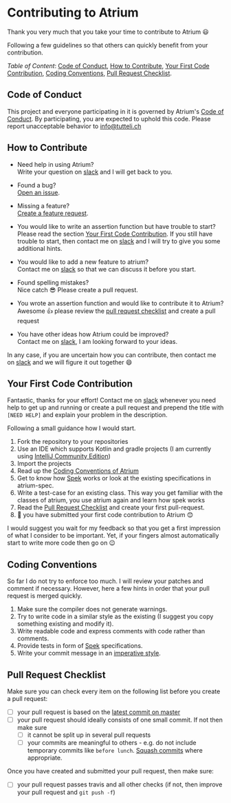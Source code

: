 # Contributing to Atrium

Thank you very much that you take your time to contribute to Atrium :smiley:

Following a few guidelines so that others can quickly benefit from your contribution.

*Table of Content*: [Code of Conduct](#code-of-conduct), [How to Contribute](#how-to-contribute), 
[Your First Code Contribution](#your-first-code-contribution), [Coding Conventions](#coding-conventions),
[Pull Request Checklist](#pull-request-checklist).



## Code of Conduct
This project and everyone participating in it is governed by Atrium's 
[Code of Conduct](https://github.com/robstoll/atrium/blob/master/.github/CODE_OF_CONDUCT.md). 
By participating, you are expected to uphold this code. Please report unacceptable behavior to info@tutteli.ch

## How to Contribute
- Need help in using Atrium?  
  Write your question on 
  [slack](https://join.slack.com/atrium-kotlin/shared_invite/MTk4NTkyODg2OTI5LTE0OTc2NDAzOTQtYWYzMTlmNjAxOQ) 
  and I will get back to you.
  
- Found a bug?  
  [Open an issue](https://github.com/robstoll/atrium/issues/new).
  
- Missing a feature?  
  [Create a feature request](https://github.com/robstoll/atrium/issues/new?title=[Feature]).
  
- You would like to write an assertion function but have trouble to start?  
  Please read the section [Your First Code Contribution](#your-first-code-contribution). 
  If you still have trouble to start, then contact me on 
  [slack](https://join.slack.com/atrium-kotlin/shared_invite/MTk4NTkyODg2OTI5LTE0OTc2NDAzOTQtYWYzMTlmNjAxOQ)
  and I will try to give you some additional hints.
  
- You would like to add a new feature to atrium?  
  Contact me on [slack](https://join.slack.com/atrium-kotlin/shared_invite/MTk4NTkyODg2OTI5LTE0OTc2NDAzOTQtYWYzMTlmNjAxOQ)
  so that we can discuss it before you start.
  
- Found spelling mistakes?  
  Nice catch :sunglasses: Please create a pull request.
    
- You wrote an assertion function and would like to contribute it to Atrium?  
  Awesome :+1: please review the [pull request checklist](#pull-request-checklist) and create a pull request
  
- You have other ideas how Atrium could be improved?  
  Contact me on 
  [slack](https://join.slack.com/atrium-kotlin/shared_invite/MTk4NTkyODg2OTI5LTE0OTc2NDAzOTQtYWYzMTlmNjAxOQ),
  I am looking forward to your ideas.

In any case, if you are uncertain how you can contribute, then contact me on 
[slack](https://join.slack.com/atrium-kotlin/shared_invite/MTk4NTkyODg2OTI5LTE0OTc2NDAzOTQtYWYzMTlmNjAxOQ)
and we will figure it out together :smile:

## Your First Code Contribution
Fantastic, thanks for your effort! Contact me on 
[slack](https://join.slack.com/atrium-kotlin/shared_invite/MTk4NTkyODg2OTI5LTE0OTc2NDAzOTQtYWYzMTlmNjAxOQ)
whenever you need help to get up and running or create a pull request and 
prepend the title with `[NEED HELP]` and explain your problem in the description.
 
Following a small guidance how I would start.
 
1. Fork the repository to your repositories 
2. Use an IDE which supports Kotlin and gradle projects (I am currently using [IntelliJ Community Edition](https://www.jetbrains.com/idea/download/))  
3. Import the projects
4. Read up the [Coding Conventions of Atrium](#coding-conventions)
5. Get to know how [Spek](http://spekframework.org/docs/latest/) works or look at 
   the existing specifications in atrium-spec.
6. Write a test-case for an existing class. This way you get familiar with the classes of atrium, 
   you use atrium again and learn how spek works
7. Read the [Pull Request Checklist](#pull-request-checklist) and create your first pull-request.
8. :clap: you have submitted your first code contribution to Atrium :blush:

I would suggest you wait for my feedback so that you get a first impression of what I consider to be important.
Yet, if your fingers almost automatically start to write more code then go on :wink:

## Coding Conventions
So far I do not try to enforce too much. I will review your patches and comment if necessary.
However, here a few hints in order that your pull request is merged quickly.
1. Make sure the compiler does not generate warnings.
2. Try to write code in a similar style as the existing 
   (I suggest you copy something existing and modify it).
3. Write readable code and express comments with code rather than comments.
4. Provide tests in form of [Spek](http://spekframework.org/docs/latest/) specifications.
5. Write your commit message in an [imperative style](https://chris.beams.io/posts/git-commit/).     

## Pull Request Checklist
Make sure you can check every item on the following list before you create a pull request:  
- [ ] your pull request is based on the [latest commit on master](https://github.com/robstoll/atrium/commits/master)
- [ ] your pull request should ideally consists of one small commit. If not then make sure
     - [ ] it cannot be split up in several pull requests
     - [ ] your commits are meaningful to others - e.g. do not include temporary commits like `before lunch`. 
     [Squash commits](https://git-scm.com/book/en/v2/Git-Tools-Rewriting-History#_squashing) where appropriate.
     
Once you have created and submitted your pull request, then make sure:
- [ ] your pull request passes travis and all other checks 
     (if not, then improve your pull request and `git push -f`)

